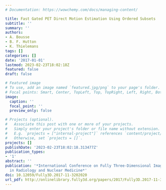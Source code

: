 ```yaml
---
# Documentation: https://wowchemy.com/docs/managing-content/

title: Fast Gated PET Direct Motion Estimation Using Ordered Subsets
subtitle: ''
summary: ''
authors:
- A. Bousse
- B. F. Hutton
- K. Thielemans
tags: []
categories: []
date: '2017-01-01'
lastmod: 2023-02-23T18:02:18Z
featured: false
draft: false

# Featured image
# To use, add an image named `featured.jpg/png` to your page's folder.
# Focal points: Smart, Center, TopLeft, Top, TopRight, Left, Right, BottomLeft, Bottom, BottomRight.
image:
  caption: ''
  focal_point: ''
  preview_only: false

# Projects (optional).
#   Associate this post with one or more of your projects.
#   Simply enter your project's folder or file name without extension.
#   E.g. `projects = ["internal-project"]` references `content/project/deep-learning/index.md`.
#   Otherwise, set `projects = []`.
projects: []
publishDate: '2023-02-23T18:02:18.313477Z'
publication_types:
- '1'
abstract: ''
publication: '*International Conference on Fully Three-Dimensional Image Reconstruction
  in Radiology and Nuclear Medicine*'
doi: 10.12059/Fully3D.2017-11-3202020
url_pdf: http://onlinelibrary.fully3d.org/papers/2017/Fully3D.2017-11-3202020.pdf
---
```

